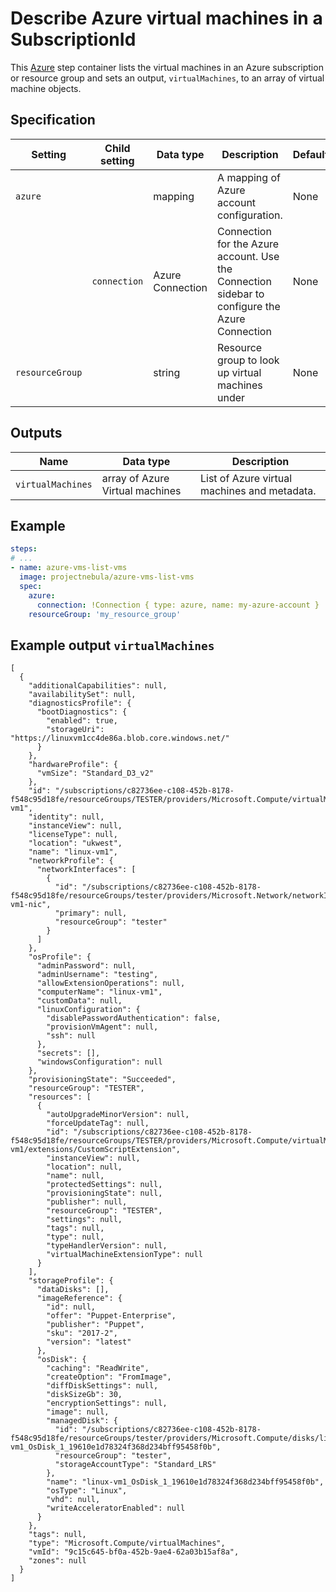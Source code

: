 # Describe Azure virtual machines in a SubscriptionId

This [Azure](https://azure.microsoft.com/en-us/services/virtual-machines/) step container lists the virtual machines in an Azure subscription or resource group and sets an output, `virtualMachines`, to an array of virtual machine objects.

## Specification

| Setting | Child setting | Data type | Description | Default | Required |
|---------|---------------|-----------|-------------|---------|----------|
| `azure` || mapping | A mapping of Azure account configuration. | None | True |
|| `connection` | Azure Connection | Connection for the Azure account. Use the Connection sidebar to configure the Azure Connection | None | True |
| `resourceGroup` || string | Resource group to look up virtual machines under | None | False | 

## Outputs

| Name | Data type | Description |
|------|-----------|-------------|
| `virtualMachines` | array of Azure Virtual machines | List of Azure virtual machines and metadata. |

## Example

```yaml
steps:
# ...
- name: azure-vms-list-vms
  image: projectnebula/azure-vms-list-vms
  spec:
    azure:
      connection: !Connection { type: azure, name: my-azure-account }
    resourceGroup: 'my_resource_group' 
```

## Example output `virtualMachines`
```
[
  {
    "additionalCapabilities": null,
    "availabilitySet": null,
    "diagnosticsProfile": {
      "bootDiagnostics": {
        "enabled": true,
        "storageUri": "https://linuxvm1cc4de86a.blob.core.windows.net/"
      }
    },
    "hardwareProfile": {
      "vmSize": "Standard_D3_v2"
    },
    "id": "/subscriptions/c82736ee-c108-452b-8178-f548c95d18fe/resourceGroups/TESTER/providers/Microsoft.Compute/virtualMachines/linux-vm1",
    "identity": null,
    "instanceView": null,
    "licenseType": null,
    "location": "ukwest",
    "name": "linux-vm1",
    "networkProfile": {
      "networkInterfaces": [
        {
          "id": "/subscriptions/c82736ee-c108-452b-8178-f548c95d18fe/resourceGroups/tester/providers/Microsoft.Network/networkInterfaces/linux-vm1-nic",
          "primary": null,
          "resourceGroup": "tester"
        }
      ]
    },
    "osProfile": {
      "adminPassword": null,
      "adminUsername": "testing",
      "allowExtensionOperations": null,
      "computerName": "linux-vm1",
      "customData": null,
      "linuxConfiguration": {
        "disablePasswordAuthentication": false,
        "provisionVmAgent": null,
        "ssh": null
      },
      "secrets": [],
      "windowsConfiguration": null
    },
    "provisioningState": "Succeeded",
    "resourceGroup": "TESTER",
    "resources": [
      {
        "autoUpgradeMinorVersion": null,
        "forceUpdateTag": null,
        "id": "/subscriptions/c82736ee-c108-452b-8178-f548c95d18fe/resourceGroups/TESTER/providers/Microsoft.Compute/virtualMachines/linux-vm1/extensions/CustomScriptExtension",
        "instanceView": null,
        "location": null,
        "name": null,
        "protectedSettings": null,
        "provisioningState": null,
        "publisher": null,
        "resourceGroup": "TESTER",
        "settings": null,
        "tags": null,
        "type": null,
        "typeHandlerVersion": null,
        "virtualMachineExtensionType": null
      }
    ],
    "storageProfile": {
      "dataDisks": [],
      "imageReference": {
        "id": null,
        "offer": "Puppet-Enterprise",
        "publisher": "Puppet",
        "sku": "2017-2",
        "version": "latest"
      },
      "osDisk": {
        "caching": "ReadWrite",
        "createOption": "FromImage",
        "diffDiskSettings": null,
        "diskSizeGb": 30,
        "encryptionSettings": null,
        "image": null,
        "managedDisk": {
          "id": "/subscriptions/c82736ee-c108-452b-8178-f548c95d18fe/resourceGroups/tester/providers/Microsoft.Compute/disks/linux-vm1_OsDisk_1_19610e1d78324f368d234bff95458f0b",
          "resourceGroup": "tester",
          "storageAccountType": "Standard_LRS"
        },
        "name": "linux-vm1_OsDisk_1_19610e1d78324f368d234bff95458f0b",
        "osType": "Linux",
        "vhd": null,
        "writeAcceleratorEnabled": null
      }
    },
    "tags": null,
    "type": "Microsoft.Compute/virtualMachines",
    "vmId": "9c15c645-bf0a-452b-9ae4-62a03b15af8a",
    "zones": null
  }
]
```